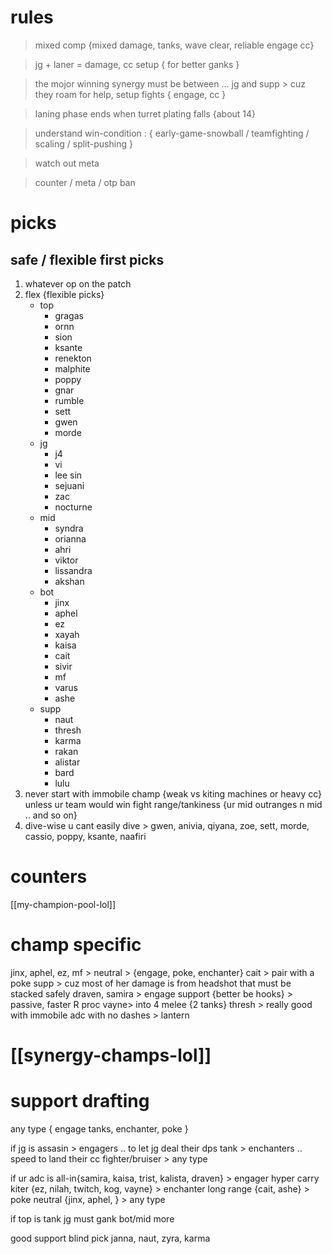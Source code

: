 # rules
> mixed comp {mixed damage, tanks, wave clear, reliable engage cc}

> jg + laner = damage, cc setup { for better ganks }

> the mojor winning synergy must be between ...  jg and supp > cuz they roam for help, setup fights { engage, cc }

> laning phase ends when turret plating falls {about 14}

> understand win-condition : { early-game-snowball / teamfighting / scaling / split-pushing }

> watch out meta

> counter / meta / otp ban


# picks
## safe / flexible first picks
1. whatever op on the patch
2. flex {flexible picks}
	- top
		- gragas
		- ornn
		- sion
		- ksante
		- renekton
		- malphite
		- poppy
		- gnar
		- rumble
		- sett
		- gwen
		- morde
	- jg
		- j4
		- vi
		- lee sin
		- sejuani
		- zac
		- nocturne
	- mid
		- syndra
		- orianna
		- ahri
		- viktor
		- lissandra
		- akshan
	- bot
		- jinx
		- aphel
		- ez
		- xayah
		- kaisa
		- cait
		- sivir
		- mf
		- varus
		- ashe
	- supp
		- naut
		- thresh
		- karma
		- rakan
		- alistar
		- bard
		- lulu
3.  never start with immobile champ {weak vs kiting machines or heavy cc}
	 unless ur team would win fight range/tankiness {ur mid outranges n mid .. and so on}
4. dive-wise
	u cant easily dive > gwen, anivia, qiyana, zoe, sett, morde, cassio,  poppy,  ksante, naafiri


# counters
[[my-champion-pool-lol]]
# champ specific
jinx, aphel, ez, mf > neutral > {engage, poke, enchanter}
cait > pair with a poke supp > cuz most of her damage is from headshot that must be stacked safely
draven, samira > engage support {better be hooks} > passive, faster R proc
vayne> into 4 melee {2 tanks}
thresh > really good with immobile adc with no dashes  > lantern

# [[synergy-champs-lol]]




# support drafting
any type { engage tanks, enchanter, poke }

if jg is
   assasin > engagers .. to let jg deal their dps
   tank > enchanters .. speed to land their cc
   fighter/bruiser > any type

if ur adc is
   all-in{samira, kaisa, trist, kalista, draven} > engager
   hyper carry kiter {ez, nilah, twitch, kog, vayne} > enchanter
   long range {cait, ashe} > poke
   neutral {jinx, aphel, } > any type

if top is tank
   jg must gank bot/mid more


good support blind pick
     janna, naut, zyra, karma
